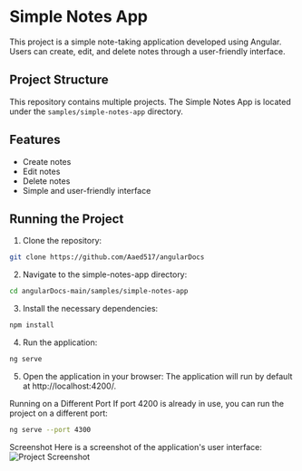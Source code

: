 # Simple Notes App

This project is a simple note-taking application developed using Angular. Users can create, edit, and delete notes through a user-friendly interface.

## Project Structure

This repository contains multiple projects. The Simple Notes App is located under the `samples/simple-notes-app` directory.

## Features

- Create notes
- Edit notes
- Delete notes
- Simple and user-friendly interface

## Running the Project

1. Clone the repository:
```bash
git clone https://github.com/Aaed517/angularDocs
``````
2. Navigate to the simple-notes-app directory:
```bash
cd angularDocs-main/samples/simple-notes-app
``````
3. Install the necessary dependencies:
```bash
npm install
``````
4. Run the application:
```bash
ng serve
``````
5. Open the application in your browser:
The application will run by default at http://localhost:4200/.

Running on a Different Port
If port 4200 is already in use, you can run the project on a different port:
```bash
ng serve --port 4300
``````
Screenshot
Here is a screenshot of the application's user interface:
![Project Screenshot](samples/simple-notes-app/screenshots/angular-note-app.png)










   
   






